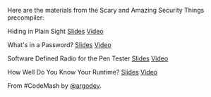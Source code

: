 Here are the materials from the Scary and Amazing Security Things precompiler:

Hiding in Plain Sight
[Slides](http://www.slideshare.net/rgillen/hiding-in-plain-sight)
[Video](https://vimeo.com/83866906)

What's in a Password?
[Slides](http://www.slideshare.net/rgillen/so-whats-in-a-password)
[Video](https://vimeo.com/83897348)

Software Defined Radio for the Pen Tester
[Slides](http://www.slideshare.net/rgillen/software-defined-radio-and-the-hacker)
[Video](https://vimeo.com/83853243)

How Well Do You Know Your Runtime?
[Slides](http://www.slideshare.net/rgillen/how-well-do-you-know-your-runtime)
[Video](https://vimeo.com/83879067)


From #CodeMash by [@argodev](https://twitter.com/argodev).
